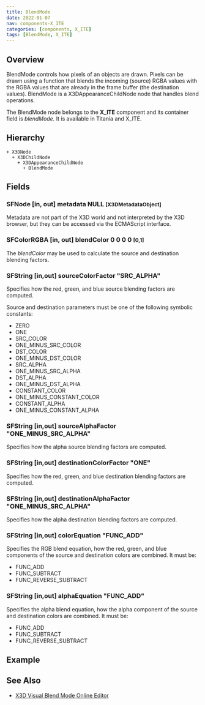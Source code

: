 ```yaml
---
title: BlendMode
date: 2022-01-07
nav: components-X_ITE
categories: [components, X_ITE]
tags: [BlendMode, X_ITE]
---
```

<style>
.post h3 {
  word-spacing: 0.2em;
}
</style>

## Overview

BlendMode controls how pixels of an objects are drawn. Pixels can be drawn using a function that blends the incoming (source) RGBA values with the RGBA values that are already in the frame buffer (the destination values). BlendMode is a X3DAppearanceChildNode node that handles blend operations.

The BlendMode node belongs to the **X_ITE** component and its container field is *blendMode.* It is available in Titania and X_ITE.

## Hierarchy

```
+ X3DNode
  + X3DChildNode
    + X3DAppearanceChildNode
      + BlendMode
```

## Fields

### SFNode [in, out] **metadata** NULL <small>[X3DMetadataObject]</small>

Metadata are not part of the X3D world and not interpreted by the X3D browser, but they can be accessed via the ECMAScript interface.

### SFColorRGBA [in, out] **blendColor** 0 0 0 0 <small class="small">[0,1]</small><small></small>

The *blendColor* may be used to calculate the source and destination blending factors.

### SFString [in,out] **sourceColorFactor** "SRC_ALPHA"

Specifies how the red, green, and blue source blending factors are computed.

Source and destination parameters must be one of the following symbolic constants:

- ZERO
- ONE
- SRC_COLOR
- ONE_MINUS_SRC_COLOR
- DST_COLOR
- ONE_MINUS_DST_COLOR
- SRC_ALPHA
- ONE_MINUS_SRC_ALPHA
- DST_ALPHA
- ONE_MINUS_DST_ALPHA
- CONSTANT_COLOR
- ONE_MINUS_CONSTANT_COLOR
- CONSTANT_ALPHA
- ONE_MINUS_CONSTANT_ALPHA

### SFString [in,out] **sourceAlphaFactor** "ONE_MINUS_SRC_ALPHA"

Specifies how the alpha source blending factors are computed.

### SFString [in,out] **destinationColorFactor** "ONE"

Specifies how the red, green, and blue destination blending factors are computed.

### SFString [in,out] **destinationAlphaFactor** "ONE_MINUS_SRC_ALPHA"

Specifies how the alpha destination blending factors are computed.

### SFString [in,out] **colorEquation** "FUNC_ADD"

Specifies the RGB blend equation, how the red, green, and blue components of the source and destination colors are combined. It must be:

- FUNC_ADD
- FUNC_SUBTRACT
- FUNC_REVERSE_SUBTRACT

### SFString [in,out] **alphaEquation** "FUNC_ADD"

Specifies the alpha blend equation, how the alpha component of the source and destination colors are combined. It must be:

- FUNC_ADD
- FUNC_SUBTRACT
- FUNC_REVERSE_SUBTRACT

## Example

<x3d-canvas src="https://create3000.github.io/media/examples/X_ITE/BlendMode/BlendMode.x3d"></x3d-canvas>

## See Also

- [X3D Visual Blend Mode Online Editor](/x_ite/laboratory/x3d-visual-blend-mode-editor)
